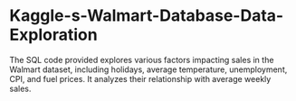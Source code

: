 # Kaggle-s-Walmart-Database-Data-Exploration
The SQL code provided explores various factors impacting sales in the Walmart dataset, including holidays, average temperature, unemployment, CPI, and fuel prices. It analyzes their relationship with average weekly sales.
